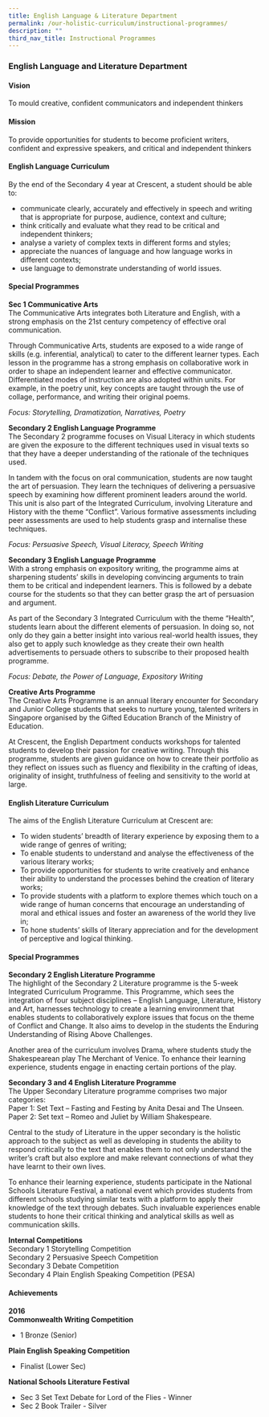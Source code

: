 ```yaml
---
title: English Language & Literature Department
permalink: /our-holistic-curriculum/instructional-programmes/
description: ""
third_nav_title: Instructional Programmes
---
```

### **English Language and Literature Department**
#### **Vision**
To mould creative, confident communicators and independent thinkers

#### **Mission**
To provide opportunities for students to become proficient writers, confident and expressive speakers, and critical and independent thinkers

#### **English Language Curriculum**
By the end of the Secondary 4 year at Crescent, a student should be able to:
*   communicate clearly, accurately and effectively in speech and writing that is appropriate for purpose, audience, context and culture;
*   think critically and evaluate what they read to be critical and independent thinkers;
*   analyse a variety of complex texts in different forms and styles;
*   appreciate the nuances of language and how language works in different contexts;
*   use language to demonstrate understanding of world issues.

#### **Special Programmes**
**Sec 1 Communicative Arts**<br>
The Communicative Arts integrates both Literature and English, with a strong emphasis on the 21st century competency of effective oral communication.

Through Communicative Arts, students are exposed to a wide range of skills (e.g. inferential, analytical) to cater to the different learner types. Each lesson in the programme has a strong emphasis on collaborative work in order to shape an independent learner and effective communicator. Differentiated modes of instruction are also adopted within units. For example, in the poetry unit, key concepts are taught through the use of collage, performance, and writing their original poems.

_Focus: Storytelling, Dramatization, Narratives, Poetry_

**Secondary 2 English Language Programme**<br>
The Secondary 2 programme focuses on Visual Literacy in which students are given the exposure to the different techniques used in visual texts so that they have a deeper understanding of the rationale of the techniques used.

In tandem with the focus on oral communication, students are now taught the art of persuasion. They learn the techniques of delivering a persuasive speech by examining how different prominent leaders around the world. This unit is also part of the Integrated Curriculum, involving Literature and History with the theme “Conflict”. Various formative assessments including peer assessments are used to help students grasp and internalise these techniques.

_Focus: Persuasive Speech, Visual Literacy, Speech Writing_

**Secondary 3 English Language Programme**<br>
With a strong emphasis on expository writing, the programme aims at sharpening students’ skills in developing convincing arguments to train them to be critical and independent learners. This is followed by a debate course for the students so that they can better grasp the art of persuasion and argument.

As part of the Secondary 3 Integrated Curriculum with the theme “Health”, students learn about the different elements of persuasion. In doing so, not only do they gain a better insight into various real-world health issues, they also get to apply such knowledge as they create their own health advertisements to persuade others to subscribe to their proposed health programme.

_Focus: Debate, the Power of Language, Expository Writing_

**Creative Arts Programme**<br>
The Creative Arts Programme is an annual literary encounter for Secondary and Junior College students that seeks to nurture young, talented writers in Singapore organised by the Gifted Education Branch of the Ministry of Education.

At Crescent, the English Department conducts workshops for talented students to develop their passion for creative writing. Through this programme, students are given guidance on how to create their portfolio as they reflect on issues such as fluency and flexibility in the crafting of ideas, originality of insight, truthfulness of feeling and sensitivity to the world at large.

#### **English Literature Curriculum**
The aims of the English Literature Curriculum at Crescent are:
*   To widen students’ breadth of literary experience by exposing them to a wide range of genres of writing;
*   To enable students to understand and analyse the effectiveness of the various literary works; 
*   To provide opportunities for students to write creatively and enhance their ability to understand the processes behind the creation of literary works;
*   To provide students with a platform to explore themes which touch on a wide range of human concerns that encourage an understanding of moral and ethical issues and foster an awareness of the world they live in;
*   To hone students’ skills of literary appreciation and for the development of perceptive and logical thinking.

#### **Special Programmes**
**Secondary 2 English Literature Programme**<br>
The highlight of the Secondary 2 Literature programme is the 5-week Integrated Curriculum Programme. This Programme, which sees the integration of four subject disciplines – English Language, Literature, History and Art, harnesses technology to create a learning environment that enables students to collaboratively explore issues that focus on the theme of Conflict and Change. It also aims to develop in the students the Enduring Understanding of Rising Above Challenges.

Another area of the curriculum involves Drama, where students study the Shakespearean play The Merchant of Venice. To enhance their learning experience, students engage in enacting certain portions of the play.

**Secondary 3 and 4 English Literature Programme**<br>
The Upper Secondary Literature programme comprises two major categories:<br>
Paper 1: Set Text – Fasting and Festing by Anita Desai and The Unseen.<br>
Paper 2: Set text – Romeo and Juliet by William Shakespeare.

Central to the study of Literature in the upper secondary is the holistic approach to the subject as well as developing in students the ability to respond critically to the text that enables them to not only understand the writer’s craft but also explore and make relevant connections of what they have learnt to their own lives.

To enhance their learning experience, students participate in the National Schools Literature Festival, a national event which provides students from different schools studying similar texts with a platform to apply their knowledge of the text through debates. Such invaluable experiences enable students to hone their critical thinking and analytical skills as well as communication skills.

**Internal Competitions**<br>
Secondary 1 Storytelling Competition<br>
Secondary 2 Persuasive Speech Competition<br>
Secondary 3 Debate Competition<br>
Secondary 4 Plain English Speaking Competition (PESA)

#### **Achievements**
**2016**<br>
**Commonwealth Writing Competition**
*   1 Bronze (Senior)

**Plain English Speaking Competition**
*   Finalist (Lower Sec)

**National Schools Literature Festival**
*   Sec 3 Set Text Debate for Lord of the Flies - Winner  
*   Sec 2 Book Trailer - Silver



